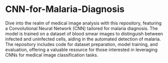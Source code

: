 # CNN-for-Malaria-Diagnosis
 Dive into the realm of medical image analysis with this repository, featuring a Convolutional Neural Network (CNN) tailored for malaria diagnosis. The model is trained on a dataset of blood smear images to distinguish between infected and uninfected cells, aiding in the automated detection of malaria. The repository includes code for dataset preparation, model training, and evaluation, offering a valuable resource for those interested in leveraging CNNs for medical image classification tasks.
